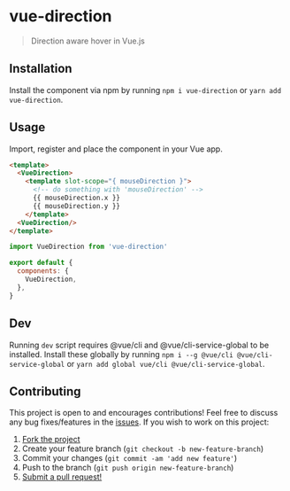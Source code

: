 # vue-direction

> Direction aware hover in Vue.js

## Installation

Install the component via npm by running `npm i vue-direction` or `yarn add vue-direction`.

## Usage

Import, register and place the component in your Vue app.

```html
<template>
  <VueDirection>
    <template slot-scope="{ mouseDirection }">
      <!-- do something with 'mouseDirection' -->
      {{ mouseDirection.x }}
      {{ mouseDirection.y }}
    </template>
  <VueDirection/>
</template>
```

```js
import VueDirection from 'vue-direction'

export default {
  components: {
    VueDirection,
  },
}
```

## Dev

Running `dev` script requires @vue/cli and @vue/cli-service-global to be installed. Install these globally by running `npm i --g @vue/cli @vue/cli-service-global` or `yarn add global vue/cli @vue/cli-service-global`.

## Contributing

This project is open to and encourages contributions! Feel free to discuss any bug fixes/features in the [issues](https://github.com/shwilliam/vue-direction/issues). If you wish to work on this project:

1.  [Fork the project](https://github.com/shwilliam/vue-direction/archive/master.zip)
2.  Create your feature branch (`git checkout -b new-feature-branch`)
3.  Commit your changes (`git commit -am 'add new feature'`)
4.  Push to the branch (`git push origin new-feature-branch`)
5.  [Submit a pull request!](https://github.com/shwilliam/vue-direction/pull/new/master)
